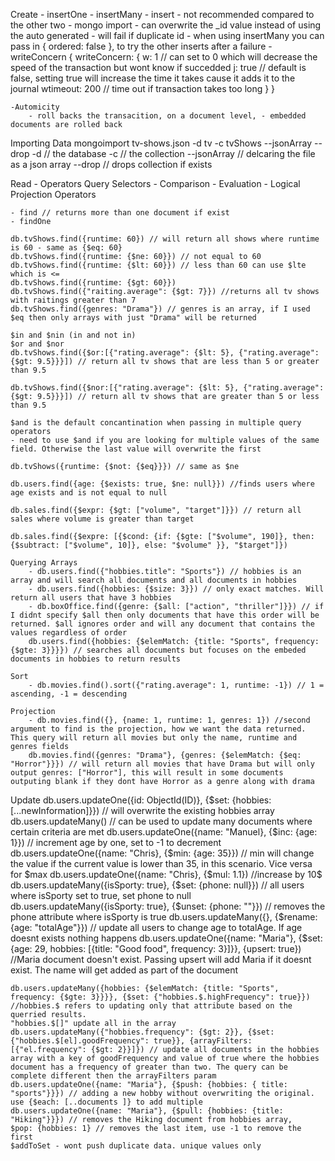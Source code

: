 Create
    - insertOne
    - insertMany
    - insert - not recommended compared to the other two
    - mongo import 
    - can overwrite the _id value instead of using the auto generated
    - will fail if duplicate id
    - when using insertMany you can pass in { ordered: false }, to try the other inserts after a failure
    - writeConcern
       {
           writeConcern: { 
               w: 1 // can set to 0 which will decrease the speed of the transaction but wont know if succedded
               j: true // default is false, setting true will increase the time it takes cause it adds it to the journal 
               wtimeout: 200 // time out if transaction takes too long 
            }
       }

    -Automicity
        - roll backs the transacition, on a document level, - embedded documents are rolled back

Importing Data
mongoimport tv-shows.json -d tv -c tvShows --jsonArray --drop
 -d // the database
 -c // the collection
 --jsonArray // delcaring the file as a json array
 --drop // drops collection if exists

 
Read
    - Operators
        Query Selectors
            - Comparison
            - Evaluation
            - Logical
        Projection Operators

    - find // returns more than one document if exist
    - findOne

    db.tvShows.find({runtime: 60}) // will return all shows where runtime is 60 - same as {$eq: 60}
    db.tvShows.find({runtime: {$ne: 60}}) // not equal to 60
    db.tvShows.find({runtime: {$lt: 60}}) // less than 60 can use $lte which is <=
    db.tvShows.find({runtime: {$gt: 60}})
    db.tvShows.find({"raiting.average": {$gt: 7}}) //returns all tv shows with raitings greater than 7
    db.tvShows.find({genres: "Drama"}) // genres is an array, if I used $eq then only arrays with just "Drama" will be returned

    $in and $nin (in and not in)
    $or and $nor 
    db.tvShows.find({$or:[{"rating.average": {$lt: 5}, {"rating.average": {$gt: 9.5}}}]) // return all tv shows that are less than 5 or greater than 9.5

    db.tvShows.find({$nor:[{"rating.average": {$lt: 5}, {"rating.average": {$gt: 9.5}}}]) // return all tv shows that are greater than 5 or less than 9.5

    $and is the default concantination when passing in multiple query operators
    - need to use $and if you are looking for multiple values of the same field. Otherwise the last value will overwrite the first

    db.tvShows({runtime: {$not: {$eq}}}) // same as $ne

    db.users.find({age: {$exists: true, $ne: null}}) //finds users where age exists and is not equal to null

    db.sales.find({$expr: {$gt: ["volume", "target"]}}) // return all sales where volume is greater than target

    db.sales.find({$expre: [{$cond: {if: {$gte: ["$volume", 190]}, then: {$subtract: ["$volume", 10]}, else: "$volume" }}, "$target"]}) 
    
    Querying Arrays
        - db.users.find({"hobbies.title": "Sports"}) // hobbies is an array and will search all documents and all documents in hobbies 
        - db.users.find({hobbies: {$size: 3}}) // only exact matches. Will return all users that have 3 hobbies
        - db.boxOffice.find({genre: {$all: ["action", "thriller"]}}) // if I didnt specify $all then only documents that have this order will be returned. $all ignores order and will any document that contains the values regardless of order
        db.users.find({hobbies: {$elemMatch: {title: "Sports", frequency: {$gte: 3}}}}) // searches all documents but focuses on the embeded documents in hobbies to return results

    Sort
        - db.movies.find().sort({"rating.average": 1, runtime: -1}) // 1 = ascending, -1 = descending

    Projection
        - db.movies.find({}, {name: 1, runtime: 1, genres: 1}) //second argument to find is the projection, how we want the data returned. This query will return all movies but only the name, runtime and genres fields
        db.movies.find({genres: "Drama"}, {genres: {$elemMatch: {$eq: "Horror"}}}) // will return all movies that have Drama but will only output genres: ["Horror"], this will result in some documents outputing blank if they dont have Horror as a genre along with drama

Update
    db.users.updateOne({id: ObjectId(ID)}, {$set: {hobbies: [...newInformation]}}) // will overwrite the existing hobbies array
    db.users.updateMany() // can be used to update many documents where certain criteria are met
    db.users.updateOne({name: "Manuel}, {$inc: {age: 1}}) // increment age by one, set to -1 to decrement
    db.users.updateOne({name: "Chris}, {$min: {age: 35}}) // min will change the value if the current value is lower than 35, in this scenario. Vice versa for $max
    db.users.updateOne({name: "Chris}, {$mul: 1.1}) //increase by 10$
    db.users.updateMany({isSporty: true}, {$set: {phone: null}}) // all users where isSporty set to true, set phone to null
    db.users.updateMany({isSporty: true}, {$unset: {phone: ""}}) // removes the phone attribute where isSporty is true
    db.users.updateMany({}, {$rename: {age: "totalAge"}}) // update all users to change age to totalAge. If age doesnt exists nothing happens
    db.users.updateOne({name: "Maria"}, {$set: {age: 29, hobbies: [{title: "Good food", frequency: 3}]}}, {upsert: true}) //Maria document doesn't exist. Passing upsert will add Maria if it doesnt exist. The name will get added as part of the document

    db.users.updateMany({hobbies: {$elemMatch: {title: "Sports", frequency: {$gte: 3}}}}, {$set: {"hobbies.$.highFrequency": true}}) //hobbies.$ refers to updating only that attribute based on the querried results. 
    "hobbies.$[]" update all in the array
    db.users.updateMany({"hobbies.frequency": {$gt: 2}}, {$set: {"hobbies.$[el].goodFrequency": true}}, {arrayFilters: [{"el.frequency": {$gt: 2}}]}) // update all documents in the hobbies array with a key of goodFrequency and value of true where the hobbies document has a frequency of greater than two. The query can be complete different then the arrayFilters param
    db.users.updateOne({name: "Maria"}, {$push: {hobbies: { title: "sports"}}}) // adding a new hobby without overwriting the original. use {$each: [..documents ]} to add multiple
    db.users.updateOne({name: "Maria"}, {$pull: {hobbies: {title: "Hiking"}}}) // removes the Hiking document from hobbies array, 
    $pop: {hobbies: 1} // removes the last item, use -1 to remove the first
    $addToSet - wont push duplicate data. unique values only